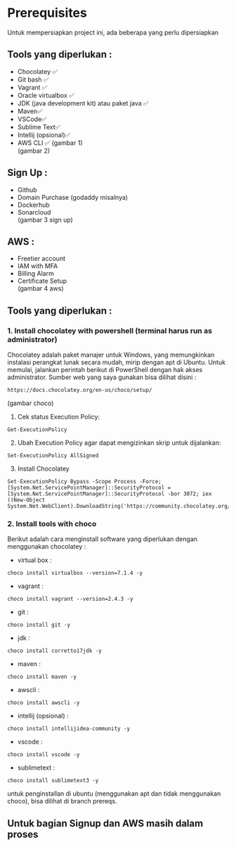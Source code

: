 # Prerequisites

Untuk mempersiapkan project ini, ada beberapa yang perlu dipersiapkan

## Tools yang diperlukan :

- Chocolatey ✅
- Git bash ✅
- Vagrant ✅
- Oracle virtualbox ✅
- JDK (java development kit) atau paket java ✅
- Maven✅
- VSCode✅
- Sublime Text✅
- Intellij (opsional)✅
- AWS CLI  ✅
    (gambar 1)  
    (gambar 2)

## Sign Up :

- Github
- Domain Purchase (godaddy misalnya)
- Dockerhub
- Sonarcloud  
    (gambar 3 sign up)

## AWS :

- Freetier account
- IAM with MFA
- Billing Alarm
- Certificate Setup  
    (gambar 4 aws)

## Tools yang diperlukan :

### 1. Install chocolatey with powershell (terminal harus run as administrator)

Chocolatey adalah paket manajer untuk Windows, yang memungkinkan instalasi perangkat lunak secara mudah, mirip dengan apt di Ubuntu. Untuk memulai, jalankan perintah berikut di PowerShell dengan hak akses administrator.
Sumber web yang saya gunakan bisa dilihat disini :

```
https://docs.chocolatey.org/en-us/choco/setup/
```

(gambar choco)
1. Cek status Execution Policy:

```
Get-ExecutionPolicy
```
2. Ubah Execution Policy agar dapat mengizinkan skrip untuk dijalankan:
```
Set-ExecutionPolicy AllSigned
```
3. Install Chocolatey
```
Set-ExecutionPolicy Bypass -Scope Process -Force; [System.Net.ServicePointManager]::SecurityProtocol = [System.Net.ServicePointManager]::SecurityProtocol -bor 3072; iex ((New-Object System.Net.WebClient).DownloadString('https://community.chocolatey.org/install.ps1'))
```

### 2. Install tools with choco
Berikut adalah cara menginstall software yang diperlukan dengan menggunakan chocolatey :
- virtual box :

```
choco install virtualbox --version=7.1.4 -y
```

- vagrant :

```
choco install vagrant --version=2.4.3 -y
```

- git :

```
choco install git -y
```

- jdk :

```
choco install corretto17jdk -y
```

- maven :

```
choco install maven -y
```

- awscli :

```
choco install awscli -y
```

- intellij (opsional) :

```
choco install intellijidea-community -y
```

- vscode :

```
choco install vscode -y
```

- sublimetext :

```
choco install sublimetext3 -y
```

untuk penginstallan di ubuntu (menggunakan apt dan tidak menggunakan choco), bisa dilihat di branch prereqs.


## Untuk bagian Signup dan AWS masih dalam proses
